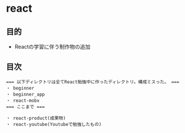 # react
## 目的
- Reactの学習に伴う制作物の追加

## 目次
```
=== 以下ディレクトリは全てReact勉強中に作ったディレクトリ。構成ミスった。 ===
・ beginner
・ beginner_app
・ react-mobx
=== ここまで ===

・ react-product(成果物)
・ react-youtube(Youtubeで勉強したもの)
```